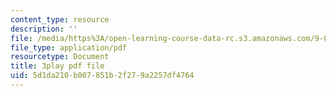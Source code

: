```yaml
---
content_type: resource
description: ''
file: /media/https%3A/open-learning-course-data-rc.s3.amazonaws.com/9-00sc-introduction-to-psychology-fall-2011/5d1da210b007851b2f279a2257df4764_Qw4SkvZ03cc.pdf
file_type: application/pdf
resourcetype: Document
title: 3play pdf file
uid: 5d1da210-b007-851b-2f27-9a2257df4764
---
```


